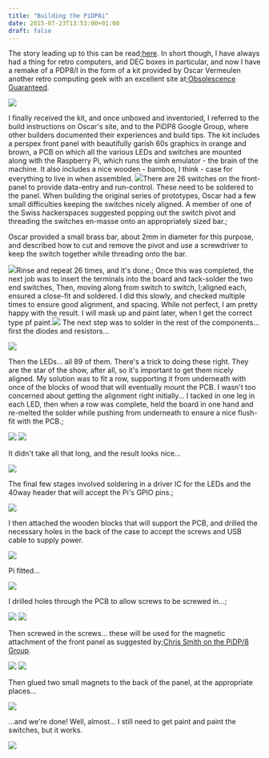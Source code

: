 ```yaml
---
title: "Building the PiDP8i"
date: 2015-07-23T13:53:00+01:00
draft: false
---
```

The story leading up to this can be read;<a href=http://gerryk.com/node/48>here</a>. In short though, I have always had a thing for retro computers, and DEC boxes in particular, and now I have a remake of a PDP8/I in the form of a kit provided by Oscar Vermeulen another retro computing geek with an excellent site at;<a href=http://obsolescenceguaranteed.blogspot.ie/>Obsolescence Guaranteed</a>.

<img src=https://gerryk.sdf.org/site_images/2015-07-21%2007.08.35.jpg />

I finally received the kit, and once unboxed and inventoried, I referred to the build instructions on Oscar's site, and to the PiDP8 Google Group, where other builders documented their experiences and build tips. The kit includes a perspex front panel with beautifully garish 60s graphics in orange and brown, a PCB on which all the various LEDs and switches are mounted along with the Raspberry Pi, which runs the simh emulator - the brain of the machine. It also includes a nice wooden - bamboo, I think - case for everything to live in when assembled.
<img src=https://gerryk.sdf.org/site_images/2015-07-22%2019.24.02.jpg />There are 26 switches on the front-panel to provide data-entry and run-control. These need to be soldered to the panel. When building the original series of prototypes, Oscar had a few small difficulties keeping the switches nicely aligned. A member of one of the Swiss hackerspaces suggested popping out the switch pivot and threading the switches en-masse onto an appropriately sized bar.;

Oscar provided a small brass bar, about 2mm in diameter for this purpose, and described how to cut and remove the pivot and use a screwdriver to keep the switch together while threading onto the bar.

<img src=https://gerryk.sdf.org/site_images/2015-07-22%2020.15.29.jpg />Rinse and repeat 26 times, and it's done.;
Once this was completed, the next job was to insert the terminals into the board and tack-solder the two end switches, Then, moving along from switch to switch, I;aligned each, ensured a close-fit and soldered. I did this slowly, and checked multiple times to ensure good alignment, and spacing. While not perfect, I am pretty happy with the result. I will mask up and paint later, when I get the correct type pf paint.<img src=https://gerryk.sdf.org/site_images/2015-07-22%2021.47.08.jpg />
The next step was to solder in the rest of the components... first the diodes and resistors...

<img src=https://gerryk.sdf.org/site_images/2015-07-23%2019.33.34.jpg />

Then the LEDs... all 89 of them. There's a trick to doing these right. They are the star of the show, after all, so it's important to get them nicely aligned. My solution was to fit a row, supporting it from underneath with once of the blocks of wood that will eventually mount the PCB. I wasn't too concerned about getting the alignment right initially... I tacked in one leg in each LED, then when a row was complete, held the board in one hand and re-melted the solder while pushing from underneath to ensure a nice flush-fit with the PCB.;

<img src=https://gerryk.sdf.org/site_images/2015-07-23%2019.42.11.jpg />

<img src=https://gerryk.sdf.org/site_images/2015-07-23%2019.42.24.jpg />

It didn't take all that long, and the result looks nice...

<img src=https://gerryk.sdf.org/site_images/2015-07-23%2020.12.48.jpg />

The final few stages involved soldering in a driver IC for the LEDs and the 40way header that will accept the Pi's GPIO pins.;

<img src=https://gerryk.sdf.org/site_images/2015-07-23%2020.39.45.jpg />

I then attached the wooden blocks that will support the PCB, and drilled the necessary holes in the back of the case to accept the screws and USB cable to supply power.

<img src=https://gerryk.sdf.org/site_images/2015-07-23%2021.08.19.jpg />

Pi fitted...

<img src=https://gerryk.sdf.org/site_images/2015-07-23%2021.46.25.jpg />

I drilled holes through the PCB to allow screws to be screwed in...;

<img src=https://gerryk.sdf.org/site_images/2015-07-24%2008.57.48.jpg />

<img src=https://gerryk.sdf.org/site_images/2015-07-24%2008.57.45.jpg />

Then screwed in the screws... these will be used for the magnetic attachment of the front panel as suggested by;<a href=https://groups.google.com/d/msg/pidp-8/xAWE7pxFARg/rAz26ATe-RYJ>Chris Smith on the PiDP/8 Group</a>.

<img src=https://gerryk.sdf.org/site_images/2015-07-24%2008.59.11.jpg />

<img src=https://gerryk.sdf.org/site_images/2015-07-24%2008.59.18.jpg />

Then glued two small magnets to the back of the panel, at the appropriate places...

<img src=https://gerryk.sdf.org/site_images/2015-07-24%2011.54.35.jpg />

...and we're done! Well, almost... I still need to get paint and paint the switches, but it works.

<img src=https://gerryk.sdf.org/site_images/2015-07-24%2014.43.16.jpg />

